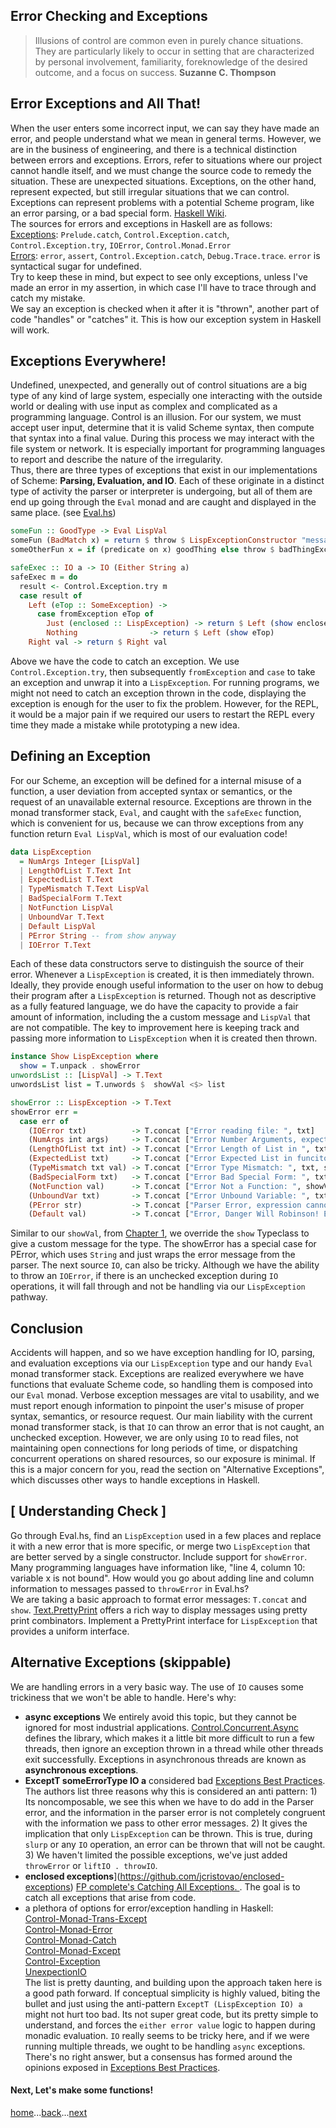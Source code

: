 Error Checking and Exceptions
------------
> Illusions of control are common even in purely chance situations. They are particularly likely to occur in setting that are characterized by personal involvement, familiarity, foreknowledge of the desired outcome, and a focus on success. **Suzanne C. Thompson**   


## Error Exceptions and All That!
When the user enters some incorrect input, we can say they have made an error, and people understand what we mean in general terms. However, we are in the business of engineering, and there is a technical distinction between errors and exceptions.  Errors, refer to situations where our project cannot handle itself, and we must change the source code to remedy the situation.  These are unexpected situations.  Exceptions, on the other hand, represent expected, but still irregular situations that we can control.  Exceptions can represent problems with a potential Scheme program, like an error parsing, or a bad special form.  [Haskell Wiki](https://wiki.haskell.org/Error_vs._Exception).     
The sources for errors and exceptions in Haskell are as follows:    
[Exceptions](https://wiki.haskell.org/Exception): `Prelude.catch`, `Control.Exception.catch`, `Control.Exception.try`, `IOError`, `Control.Monad.Error`    
[Errors](https://wiki.haskell.org/Error): `error`, `assert`, `Control.Exception.catch`, `Debug.Trace.trace`. `error` is syntactical sugar for undefined.         
Try to keep these in mind, but expect to see only exceptions, unless I've made an error in my assertion, in which case I'll have to trace through and catch my mistake.    
We say an exception is checked when it after it is "thrown", another part of code "handles" or "catches" it.  This is how our exception system in Haskell will work.   
## Exceptions Everywhere!
Undefined, unexpected, and generally out of control situations are a big type of any kind of large system, especially one interacting with the outside world or dealing with use input as complex and complicated as a programming language.  Control is an illusion.  For our system, we must accept user input, determine that it is valid Scheme syntax, then compute that syntax into a final value.  During this process we may interact with the file system or network.  It is especially important for programming languages to report and describe the nature of the irregularity.     
Thus, there are three types of exceptions that exist in our implementations of Scheme: **Parsing, Evaluation, and IO**.  Each of these originate in a distinct type of activity the parser or interpreter is undergoing, but all of them are end up going through the `Eval` monad and are caught and displayed in the same place.  (see [Eval.hs](../src/Eval.hs))
```Haskell
someFun :: GoodType -> Eval LispVal
someFun (BadMatch x) = return $ throw $ LispExceptionConstructor "message we send"
someOtherFun x = if (predicate on x) goodThing else throw $ badThingException

```

```Haskell
safeExec :: IO a -> IO (Either String a)
safeExec m = do
  result <- Control.Exception.try m
  case result of
    Left (eTop :: SomeException) ->
      case fromException eTop of
        Just (enclosed :: LispException) -> return $ Left (show enclosed)
        Nothing                -> return $ Left (show eTop)
    Right val -> return $ Right val
```
Above we have the code to catch an exception.  We use `Control.Exception.try`, then subsequently `fromException` and `case` to take an exception and unwrap it into a `LispException`.  For running programs, we might not need to catch an exception thrown in the code, displaying the exception is enough for the user to fix the problem.  However, for the REPL, it would be a major pain if we required our users to restart the REPL every time they made a mistake while prototyping a new idea.    

## Defining an Exception
For our Scheme, an exception will be defined for a internal misuse of a function, a user deviation from accepted syntax or semantics, or the request of an unavailable external resource.  Exceptions are thrown in the monad transformer stack, `Eval`, and caught with the `safeExec` function, which is convenient for us, because we can throw exceptions from any function return `Eval LispVal`, which is most of our evaluation code!

```haskell
data LispException
  = NumArgs Integer [LispVal]
  | LengthOfList T.Text Int
  | ExpectedList T.Text
  | TypeMismatch T.Text LispVal
  | BadSpecialForm T.Text
  | NotFunction LispVal
  | UnboundVar T.Text
  | Default LispVal
  | PError String -- from show anyway
  | IOError T.Text

```

Each of these data constructors serve to distinguish the source of their error.  Whenever a `LispException` is created, it is then immediately thrown.  Ideally, they provide enough useful information to the user on how to debug their program after a `LispException` is returned.  Though not as descriptive as a fully featured language, we do have the capacity to provide a fair amount of information, including the a custom message and `LispVal` that are not compatible.  The key to improvement here is keeping track and passing more information to `LispException` when it is created then thrown.

```haskell
instance Show LispException where
  show = T.unpack . showError
unwordsList :: [LispVal] -> T.Text
unwordsList list = T.unwords $  showVal <$> list

showError :: LispException -> T.Text
showError err =
  case err of
    (IOError txt)          -> T.concat ["Error reading file: ", txt]
    (NumArgs int args)     -> T.concat ["Error Number Arguments, expected ", T.pack $ show int, " recieved args: ", unwordsList args]
    (LengthOfList txt int) -> T.concat ["Error Length of List in ", txt, " length: ", T.pack $ show int]
    (ExpectedList txt)     -> T.concat ["Error Expected List in funciton ", txt]
    (TypeMismatch txt val) -> T.concat ["Error Type Mismatch: ", txt, showVal val]
    (BadSpecialForm txt)   -> T.concat ["Error Bad Special Form: ", txt]
    (NotFunction val)      -> T.concat ["Error Not a Function: ", showVal val]
    (UnboundVar txt)       -> T.concat ["Error Unbound Variable: ", txt]
    (PError str)           -> T.concat ["Parser Error, expression cannot evaluate: ",T.pack str]
    (Default val)          -> T.concat ["Error, Danger Will Robinson! Evaluation could not proceed!  ", showVal val]

```

 Similar to our `showVal`, from [Chapter 1](01_introduction.md), we override the `show` Typeclass to give a custom message for the type.  The showError has a special case for PError, which uses  `String` and just wraps the error message from the parser.  The next source `IO`, can also be tricky.  Although we have the ability to throw an `IOError`, if there is an unchecked exception during `IO` operations, it will fall through and not be handling via our `LispException` pathway.      



## Conclusion
Accidents will happen, and so we have exception handling for IO, parsing, and evaluation exceptions via our `LispException` type and our handy `Eval` monad transformer stack.  Exceptions are realized everywhere we have functions that evaluate Scheme code, so handling them is composed into our `Eval` monad.  Verbose exception messages are vital to usability, and we must report enough information to pinpoint the user's misuse of proper syntax, semantics, or resource request.  Our main liability with the current monad transformer stack, is that `IO` can throw an error that is not caught, an unchecked exception.  However, we are only using `IO` to read files, not maintaining open connections for long periods of time, or dispatching concurrent operations on shared resources, so our exposure is minimal.  If this is a major concern for you, read the section on "Alternative Exceptions", which discusses other ways to handle exceptions in Haskell.             

## [ Understanding Check ]       
Go through Eval.hs, find an `LispException` used in a few places and replace it with a new error that is more specific, or merge two `LispException` that are better served by a single constructor. Include support for `showError`.     
Many programming languages have information like, "line 4, column 10: variable x is not bound". How would you go about adding line and column information to messages passed to `throwError` in Eval.hs?     
We are taking a basic approach to format error messages: `T.concat` and `show`. [Text.PrettyPrint](https://hackage.haskell.org/package/pretty-1.1.3.4/docs/Text-PrettyPrint.html) offers a rich way to display messages using pretty print combinators.  Implement a PrettyPrint interface for `LispException` that provides a uniform interface.   

## Alternative Exceptions (skippable)
We are handling errors in a very basic way.  The use of `IO` causes some trickiness that we won't be able to handle.  Here's why:   

* **async exceptions** We entirely avoid this topic, but they cannot be ignored for most industrial applications. [Control.Concurrent.Async](https://hackage.haskell.org/package/async-2.1.1/docs/Control-Concurrent-Async.html) defines the library, which makes it a little bit more difficult to run a few threads, then ignore an exception thrown in a thread while other threads exit successfully.  Exceptions in asynchronous threads are known as **asynchronous exceptions**.      
* **ExceptT someErrorType IO a** considered bad [Exceptions Best Practices](https://www.schoolofhaskell.com/user/commercial/content/exceptions-best-practices). The authors list three reasons why this is considered an anti pattern:  1) Its noncomposable, we see this when we have to do add in the Parser error, and the information in the parser error is not completely congruent with the information we pass to other error messages.  2) It gives the implication that only `LispException` can be thrown.  This is true, during `slurp` or any `IO` operation, an error can be thrown that will not be caught.  3) We haven't limited the possible exceptions, we've just added `throwError` or `liftIO . throwIO`.
* **enclosed exceptions**](https://github.com/jcristovao/enclosed-exceptions)  [FP complete's Catching All Exceptions. ](https://www.schoolofhaskell.com/user/snoyberg/general-haskell/exceptions/catching-all-exceptions).  The goal is to catch all exceptions that arise from code.
* a plethora of options for error/exception handling in Haskell:    
[Control-Monad-Trans-Except](https://hackage.haskell.org/package/transformers-0.5.0.0/docs/Control-Monad-Trans-Except.html)    
 [Control-Monad-Error](https://hackage.haskell.org/package/mtl-2.2.1/docs/Control-Monad-Error.html)    
[Control-Monad-Catch](https://hackage.haskell.org/package/exceptions-0.8.0.2/docs/Control-Monad-Catch.html)    
[Control-Monad-Except](https://hackage.haskell.org/package/mtl-2.2.1/docs/Control-Monad-Except.html)     
[Control-Exception](https://hackage.haskell.org/package/base-4.8.1.0/docs/Control-Exception.html)   
[UnexpectionIO](https://hackage.haskell.org/package/unexceptionalio)     
The list is pretty daunting, and building upon the approach taken here is a good path forward.  If conceptual simplicity is highly valued, biting the bullet and just using the anti-pattern ```ExceptT (LispException IO) a``` might not hurt too bad.  Its not super great code, but its pretty simple to understand, and forces the `either error value` logic to happen during monadic evaluation.  `IO` really seems to be tricky here, and if we were running multiple threads, we ought to be handling `async` exceptions.  There's no right answer, but a consensus has formed around the opinions exposed in [Exceptions Best Practices](https://www.schoolofhaskell.com/user/commercial/content/exceptions-best-practices).           

#### Next, Let's make some functions!

[home](00_overview.md)...[back](03_evaluation.md)...[next](05_primitives.md)
